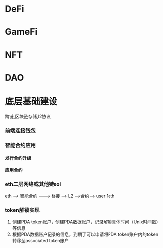 # DeFi

# GameFi

# NFT

# DAO

# 底层基础建设
跨链,区块链存储,l2协议   



### 前端连接钱包

### 智能合约应用 

#### 发行合约升级

#### 应用合约

### eth二层网络或其他链sol
eth --> 智能合约 ---> 桥接 --> L2 -->合约--> user 1eth

### token解锁实现
1. 创建PDA token账户，创建PDA数据账户，记录解锁具体时间（Unix时间戳）等信息
2. 根据PDA数据账户记录的信息，到期了可以申请将PDA token账户内的token转移至associated token账户
